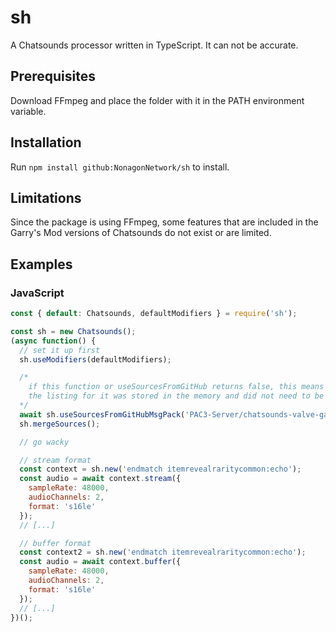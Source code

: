 # sh
A Chatsounds processor written in TypeScript. It can not be accurate.

## Prerequisites
Download FFmpeg and place the folder with it in the PATH environment variable.

## Installation
Run `npm install github:NonagonNetwork/sh` to install.

## Limitations
Since the package is using FFmpeg, some features that are included in the Garry's
Mod versions of Chatsounds do not exist or are limited.

## Examples

### JavaScript
```js
const { default: Chatsounds, defaultModifiers } = require('sh');

const sh = new Chatsounds();
(async function() {
  // set it up first
  sh.useModifiers(defaultModifiers);

  /*
    if this function or useSourcesFromGitHub returns false, this means that
    the listing for it was stored in the memory and did not need to be refreshed
  */
  await sh.useSourcesFromGitHubMsgPack('PAC3-Server/chatsounds-valve-games', 'master', 'csgo');
  sh.mergeSources();

  // go wacky

  // stream format
  const context = sh.new('endmatch itemrevealraritycommon:echo');
  const audio = await context.stream({
    sampleRate: 48000,
    audioChannels: 2,
    format: 's16le'
  });
  // [...]

  // buffer format
  const context2 = sh.new('endmatch itemrevealraritycommon:echo');
  const audio = await context.buffer({
    sampleRate: 48000,
    audioChannels: 2,
    format: 's16le'
  });
  // [...]
})();
```

